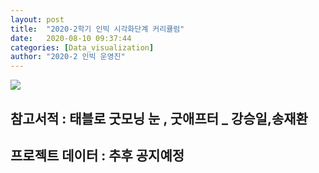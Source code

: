 ```yaml
---
layout: post
title:  "2020-2학기 인빅 시각화단계 커리큘럼"
date:   2020-08-10 09:37:44
categories: [Data_visualization]
author: "2020-2 인빅 운영진"
---
```



<img src="{{ site.baseurl }}/images/d_c.png"  class= "fit image">

## 참고서적 : 태블로 굿모닝 눈 , 굿애프터 _ 강승일,송재환
## 프로젝트 데이터 : 추후 공지예정
